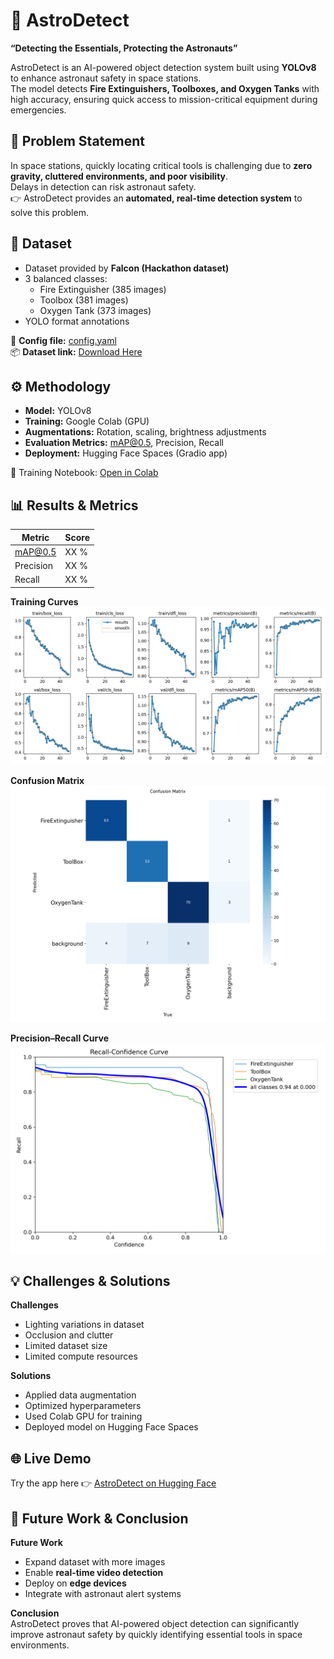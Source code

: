 # 🚀 AstroDetect  
**“Detecting the Essentials, Protecting the Astronauts”**  

AstroDetect is an AI-powered object detection system built using **YOLOv8** to enhance astronaut safety in space stations.  
The model detects **Fire Extinguishers, Toolboxes, and Oxygen Tanks** with high accuracy, ensuring quick access to mission-critical equipment during emergencies.  



## 📌 Problem Statement  
In space stations, quickly locating critical tools is challenging due to **zero gravity, cluttered environments, and poor visibility**.  
Delays in detection can risk astronaut safety.  
👉 AstroDetect provides an **automated, real-time detection system** to solve this problem.  



## 📂 Dataset  
- Dataset provided by **Falcon (Hackathon dataset)**  
- 3 balanced classes:  
  - Fire Extinguisher (385 images)  
  - Toolbox (381 images)  
  - Oxygen Tank (373 images)  
- YOLO format annotations  

📑 **Config file:** [config.yaml](config.yaml)  
📦 **Dataset link:** [Download Here]([https://storage.googleapis.com/duality-public-share/Datasets/Hackathon_Dataset.zip])




## ⚙️ Methodology  
- **Model:** YOLOv8  
- **Training:** Google Colab (GPU)  
- **Augmentations:** Rotation, scaling, brightness adjustments  
- **Evaluation Metrics:** mAP@0.5, Precision, Recall  
- **Deployment:** Hugging Face Spaces (Gradio app)  

📓 Training Notebook: [Open in Colab]([https://colab.research.google.com/drive/1HiH7Mcm8tQqGqDmbJhLaFZ3Sbj857pRP])  



## 📊 Results & Metrics  

| Metric     | Score |
|------------|-------|
| mAP@0.5    | XX %  |
| Precision  | XX %  |
| Recall     | XX %  |

**Training Curves**  
![Training Results](results.png)  

**Confusion Matrix**  
![Confusion Matrix](confusion_matrix.png)  

**Precision–Recall Curve**  
![PR Curve](BoxR_curve.png)  



## 💡 Challenges & Solutions  

**Challenges**  
- Lighting variations in dataset  
- Occlusion and clutter  
- Limited dataset size  
- Limited compute resources  

**Solutions**  
- Applied data augmentation  
- Optimized hyperparameters  
- Used Colab GPU for training  
- Deployed model on Hugging Face Spaces  



## 🌐 Live Demo  
Try the app here 👉 [AstroDetect on Hugging Face](https://huggingface.co/spaces/hima1611/space_station_detection)  





## 🔮 Future Work & Conclusion  
**Future Work**  
- Expand dataset with more images  
- Enable **real-time video detection**  
- Deploy on **edge devices**  
- Integrate with astronaut alert systems  

**Conclusion**  
AstroDetect proves that AI-powered object detection can significantly improve astronaut safety by quickly identifying essential tools in space environments.  




